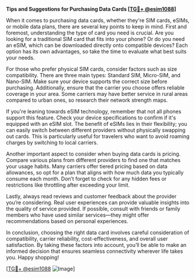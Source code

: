 **Tips and Suggestions for Purchasing Data Cards [[TG💪+ @esim1088](https://t.me/s/esim1088)]**

When it comes to purchasing data cards, whether they're SIM cards, eSIMs, or mobile data plans, there are several key points to keep in mind. First and foremost, understanding the type of card you need is crucial. Are you looking for a traditional SIM card that fits into your phone? Or do you need an eSIM, which can be downloaded directly onto compatible devices? Each option has its own advantages, so take the time to evaluate what best suits your needs.

For those who prefer physical SIM cards, consider factors such as size compatibility. There are three main types: Standard SIM, Micro-SIM, and Nano-SIM. Make sure your device supports the correct size before purchasing. Additionally, ensure that the carrier you choose offers reliable coverage in your area. Some carriers may have better service in rural areas compared to urban ones, so research their network strength maps.

If you're leaning towards eSIM technology, remember that not all phones support this feature. Check your device specifications to confirm if it's equipped with an eSIM slot. The benefit of eSIMs lies in their flexibility; you can easily switch between different providers without physically swapping out cards. This is particularly useful for travelers who want to avoid roaming charges by switching to local carriers.

Another important aspect to consider when buying data cards is pricing. Compare various plans from different providers to find one that matches your usage habits. Many carriers offer tiered pricing based on data allowances, so opt for a plan that aligns with how much data you typically consume each month. Don’t forget to check for any hidden fees or restrictions like throttling after exceeding your limit.

Lastly, always read reviews and customer feedback about the provider you’re considering. Real user experiences can provide valuable insights into the quality of service provided. If possible, consult with friends or family members who have used similar services—they might offer recommendations based on personal experiences.

In conclusion, choosing the right data card involves careful consideration of compatibility, carrier reliability, cost-effectiveness, and overall user satisfaction. By taking these factors into account, you’ll be able to make an informed decision that ensures seamless connectivity wherever life takes you. Happy shopping! 

[[TG💪+ @esim1088](https://t.me/s/esim1088) ![Image](https://i.postimg.cc/Y0z9fWf4/image.png)]